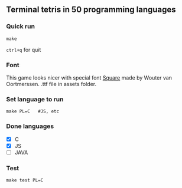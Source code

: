 ## Terminal tetris in 50 programming languages

### Quick run
```
make
```
`ctrl+q` for quit

### Font
This game looks nicer with special font [Square](https://strlen.com/square/) made by Wouter van Oortmerssen.
.ttf file in assets folder.

### Set language to run
```
make PL=C   #JS, etc
```

### Done languages
- [x] C
- [x] JS
- [ ] JAVA

### Test
```
make test PL=C
```